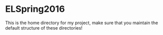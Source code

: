 # ELSpring2016
This is the home directory for my project, make sure that you maintain the default structure of these directories!
